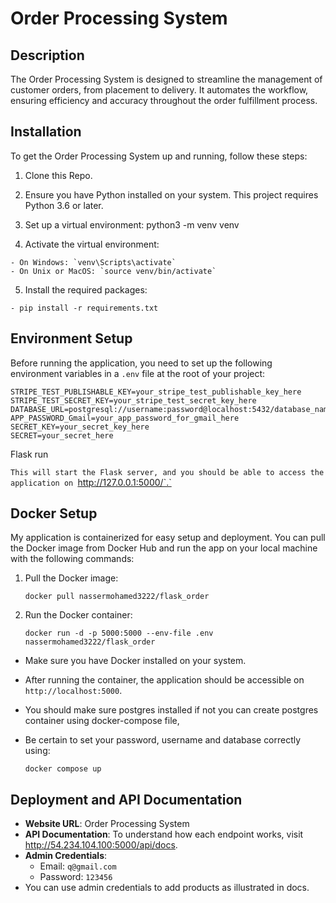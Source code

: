 # Order Processing System

## Description
The Order Processing System is designed to streamline the management of customer orders, from placement to delivery. It automates the workflow, ensuring efficiency and accuracy throughout the order fulfillment process.

## Installation

To get the Order Processing System up and running, follow these steps:

1. Clone this Repo.

2. Ensure you have Python installed on your system. This project requires Python 3.6 or later.

3. Set up a virtual environment: python3 -m venv venv

4. Activate the virtual environment:
````
- On Windows: `venv\Scripts\activate`
- On Unix or MacOS: `source venv/bin/activate`
````
5. Install the required packages:

```
- pip install -r requirements.txt
```


## Environment Setup

Before running the application, you need to set up the following environment variables in a `.env` file at the root of your project:
````
STRIPE_TEST_PUBLISHABLE_KEY=your_stripe_test_publishable_key_here 
STRIPE_TEST_SECRET_KEY=your_stripe_test_secret_key_here 
DATABASE_URL=postgresql://username:password@localhost:5432/database_name 
APP_PASSWORD_Gmail=your_app_password_for_gmail_here 
SECRET_KEY=your_secret_key_here 
SECRET=your_secret_here
````

Flask run

`This will start the Flask server, and you should be able to access the application on `http://127.0.0.1:5000/`.`

## Docker Setup

My application is containerized for easy setup and deployment. You can pull the Docker image from Docker Hub and run the app on your local machine with the following commands:

1. Pull the Docker image:

    `docker pull nassermohamed3222/flask_order`


2. Run the Docker container:

    `docker run -d -p 5000:5000 --env-file .env nassermohamed3222/flask_order`


* Make sure you have Docker installed on your system.
* After running the container, the application should be accessible on `http://localhost:5000`.
* You should make sure postgres installed if not you can create postgres container using docker-compose file,
* Be certain to set your password, username and database correctly using:

    `docker compose up`

## Deployment and API Documentation

- **Website URL**: Order Processing System
- **API Documentation**: To understand how each endpoint works, visit http://54.234.104.100:5000/api/docs.
- **Admin Credentials**:
    - Email: `q@gmail.com`
    - Password: `123456`
- You can use admin credentials to add products as illustrated in docs.

